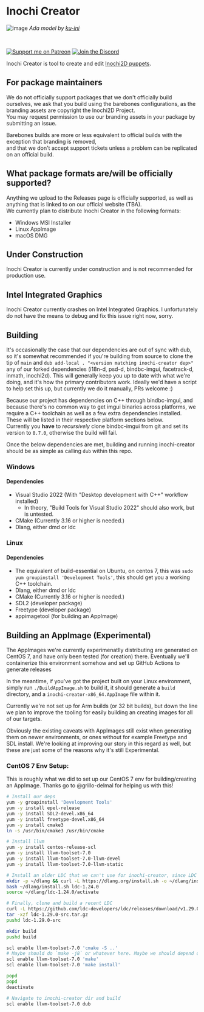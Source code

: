 # Inochi Creator
![image](https://user-images.githubusercontent.com/7032834/170948484-2f3a8175-9c45-4cf6-ae7e-0a6ee86bdc53.png)
_Ada model by [ku-ini](https://twitter.com/duckmastah)_

&nbsp;
&nbsp;

[![Support me on Patreon](https://img.shields.io/endpoint.svg?url=https%3A%2F%2Fshieldsio-patreon.vercel.app%2Fapi%3Fusername%3Dclipsey%26type%3Dpatrons&style=for-the-badge)](https://patreon.com/clipsey)
[![Join the Discord](https://img.shields.io/discord/855173611409506334?label=Community&logo=discord&logoColor=FFFFFF&style=for-the-badge)](https://discord.com/invite/abnxwN6r9v)

Inochi Creator is tool to create and edit [Inochi2D puppets](https://github.com/Inochi2D/inochi2d).

## For package maintainers
We do not officially support packages that we don't officially build ourselves, we ask that you build using the barebones configurations, as the branding assets are copyright the Inochi2D Project.  
You may request permission to use our branding assets in your package by submitting an issue.

Barebones builds are more or less equivalent to official builds with the exception that branding is removed,  
and that we don't accept support tickets unless a problem can be replicated on an official build.

## What package formats are/will be officially supported?
Anything we upload to the Releases page is officially supported, as well as anything that is linked to on our official website (TBA).  
We currently plan to distribute Inochi Creator in the following formats:
 - Windows MSI Installer
 - Linux AppImage
 - macOS DMG

## Under Construction
Inochi Creator is currently under construction and is not recommended for production use.

## Intel Integrated Graphics
Inochi Creator currently crashes on Intel Integrated Graphics. I unfortunately do not have the means to debug and fix this issue right now, sorry.

## Building
It's occasionally the case that our dependencies are out of sync with dub, so it's somewhat recommended if you're building from source to clone the tip of `main` and `dub add-local . "<version matching inochi-creator dep>"` any of our forked dependencies (i18n-d, psd-d, bindbc-imgui, facetrack-d, inmath, inochi2d). This will generally keep you up to date with what we're doing, and it's how the primary contributors work. Ideally we'd have a script to help set this up, but currently we do it manually, PRs welcome :)

Because our project has dependencies on C++ through bindbc-imgui, and because there's no common way to get imgui binaries across platforms, we require a C++ toolchain as well as a few extra dependencies installed. These will be listed in their respective platform sections below.  
Currently you **have** to _recursively_ clone bindbc-imgui from git and set its version to `0.7.0`, otherwise the build will fail.

Once the below dependencies are met, building and running inochi-creator should be as simple as calling `dub` within this repo.

### Windows
#### Dependencies
- Visual Studio 2022 (With "Desktop development with C++" workflow installed)
  - In theory, "Build Tools for Visual Studio 2022" should also work, but is untested.
- CMake (Currently 3.16 or higher is needed.)
- Dlang, either dmd or ldc

### Linux
#### Dependencies
- The equivalent of build-essential on Ubuntu, on centos 7, this was `sudo yum groupinstall 'Development Tools'`, this should get you a working C++ toolchain.
- Dlang, either dmd or ldc
- CMake (Currently 3.16 or higher is needed.)
- SDL2 (developer package)
- Freetype (developer package)
- appimagetool (for building an AppImage)

## Building an AppImage (Experimental)
The AppImages we're currently experimenatlly distributing are generated on CentOS 7, and have only been tested (for creation) there. Eventually we'll containerize this environment somehow and set up GitHub Actions to generate releases

In the meantime, if you've got the project built on your Linux environment, simply run `./BuildAppImage.sh` to build it, it should generate a `build` directory, and a `inochi-creator-x86_64.AppImage` file within it. 

Currently we're not set up for Arm builds (or 32 bit builds), but down the line we plan to improve the tooling for easily building an creating images for all of our targets. 

Obviously the existing caveats with AppImages still exist when generating them on newer environments, or ones without for example Freetype and SDL install. We're looking at improving our story in this regard as well, but these are just some of the reasons why it's still Experimental.

### CentOS 7 Env Setup:
This is roughly what we did to set up our CentOS 7 env for building/creating an AppImage. Thanks go to @grillo-delmal for helping us with this!

```bash
# Install our deps
yum -y groupinstall 'Development Tools'
yum -y install epel-release
yum -y install SDL2-devel.x86_64
yum -y install freetype-devel.x86_64
yum -y install cmake3
ln -s /usr/bin/cmake3 /usr/bin/cmake

# Install llvm
yum -y install centos-release-scl
yum -y install llvm-toolset-7.0
yum -y install llvm-toolset-7.0-llvm-devel
yum -y install llvm-toolset-7.0-llvm-static

# Install an older LDC that we can't use for inochi-creator, since LDC needs a D compiler to build.
mkdir -p ~/dlang && curl -L https://dlang.org/install.sh -o ~/dlang/install.sh
bash ~/dlang/install.sh ldc-1.24.0
source ~/dlang/ldc-1.24.0/activate

# Finally, clone and build a recent LDC
curl -L https://github.com/ldc-developers/ldc/releases/download/v1.29.0/ldc-1.29.0-src.tar.gz -o ldc-1.29.0-src.tar.gz
tar -xzf ldc-1.29.0-src.tar.gz
pushd ldc-1.29.0-src

mkdir build
pushd build

scl enable llvm-toolset-7.0 'cmake -S ..'
# Maybe should do `make -j8` or whatever here. Maybe we should depend on ninja...
scl enable llvm-toolset-7.0 'make'
scl enable llvm-toolset-7.0 'make install'

popd
popd
deactivate

# Navigate to inochi-creator dir and build
scl enable llvm-toolset-7.0 dub
```
